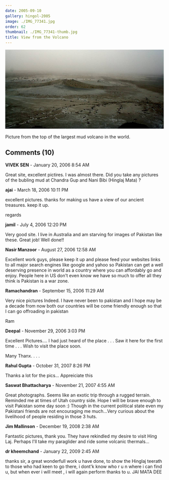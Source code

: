 ```yaml
---
date: 2005-09-10
gallery: hingol-2005
image: ./IMG_77341.jpg
order: 62
thumbnail: ./IMG_77341-thumb.jpg
title: View from the Volcano
---
```


![View from the Volcano](./IMG_77341.jpg)

Picture from the top of the largest mud volcano in the world.

<div id="comments">

## Comments (10)

<div id="comment">

**VIVEK SEN** - January 20, 2006  8:54 AM

Great site, excellent pictires. I was almost there. Did you take any pictures of the bubling mud at Chandra Gup and Nani Bibi (Hinglaj Mata) ?

</div>

<div id="comment">

**ajai** - March 18, 2006 10:11 PM

excellent pictures. thanks for making us have a view of our ancient treasures. keep it up.

regards

</div>

<div id="comment">

**jamil** - July  4, 2006 12:20 PM

Very good site. I live in Australia and am starving for images of Pakistan like these. Great job! Well done!!

</div>

<div id="comment">

**Nasir Manzoor** - August 27, 2006 12:58 AM

Excellent work guys, please keep it up and please feed your websites links to all major search engines like google and yahoo so Pakistan can get a well deserving presence in world as a country where you can affordably go and enjoy. People here in US don't even know we have so much to offer all they think is Pakistan is a war zone.

</div>

<div id="comment">

**Ramachandran** - September 15, 2006 11:29 AM

Very nice pictures Indeed. I have never been to pakistan and I hope may be a decade from now both our countries will be come friendly enough so that I can go offroading in pakistan

Ram

</div>

<div id="comment">

**Deepal** - November 29, 2006  3:03 PM

Excellent Pictures.... I had just heard of the place . . . Saw it here for the first time . . . Wish to visit the place soon.

Many Thanx. . . .

</div>

<div id="comment">

**Rahul Gupta** - October 31, 2007  8:26 PM

Thanks a lot for the pics... Appreiciate this

</div>

<div id="comment">

**Saswat Bhattacharya** - November 21, 2007  4:55 AM

Great photographs. Seems like an exotic trip through a rugged terrain. Reminded me at times of Utah country side. Hope I will be brave enough to visit Pakistan some day soon :) Though in the current political state even my Pakistani friends are not encouraging me much...Very curious about the livelihood of people residing in those 3 huts.

</div>

<div id="comment">

**Jim Mallinson** - December 19, 2008  2:38 AM

Fantastic pictures, thank you. They have rekindled my desire to visit Hing Laj. Perhaps I'll take my paraglider and ride some volcanic thermals...

</div>

<div id="comment">

**dr kheemchand** - January 22, 2009  2:45 AM

thanks sir, a great wonderfull work u have done, to show the Hinglaj teerath to those who had keen to go there, i dont'k know who r u n where i can find u, but when ever i will meet , i will again perform thanks to u. JAI MATA DEE

</div>

</div>